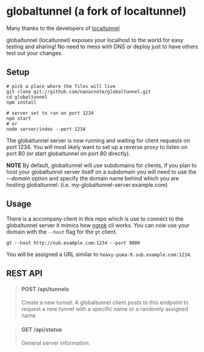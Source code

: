 # globaltunnel (a fork of localtunnel)

Many thanks to the developers of [localtunnel](https://github.com/localtunnel)

globaltunnel (localtunnel) exposes your localhost to the world for easy testing and sharing! No need to mess with DNS or deploy just to have others test out your changes.

## Setup

```shell
# pick a place where the files will live
git clone git://github.com/nanacnote/globaltunnel.git
cd globaltunnel
npm install

# server set to run on port 1234
npm start
# or
node server/index --port 1234
```

The globaltunnel server is now running and waiting for client requests on port 1234. You will most likely want to set up a reverse proxy to listen on port 80 (or start globaltunnel on port 80 directly).

**NOTE** By default, globaltunnel will use subdomains for clients, if you plan to host your globaltunnel server itself on a subdomain you will need to use the _--domain_ option and specify the domain name behind which you are hosting globaltunnel. (i.e. my-globaltunnel-server.example.com)

## Usage

There is a accompany client in this repo which is use to connect to the globaltunnel server it mimics how [ngrok](https://ngrok.com/) cli works.
You can now use your domain with the `--host` flag for the `gt` client.

```shell
gt --host http://sub.example.com:1234 --port 9000
```

You will be assigned a URL similar to `heavy-puma-9.sub.example.com:1234`.

## REST API

> #### POST /api/tunnels
>
> Create a new tunnel. A globaltunnel client posts to this endpoint to request a new tunnel with a specific name or a randomly assigned name.

> #### GET /api/status
>
> General server information.
